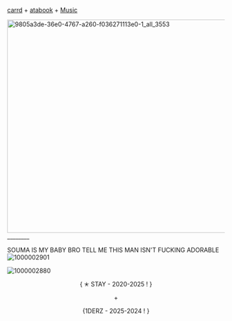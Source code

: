 [carrd](https://ateezuhyrha.carrd.co) + [atabook](https://chr1stmas3ve1.atabook.org) + [Music](https://whatwouldyoudo.straw.page)

<img width="736" height="493" alt="9805a3de-36e0-4767-a260-f036271113e0-1_all_3553" src="https://github.com/user-attachments/assets/2074068f-bcfd-4b99-a3e8-bd23a2cf8f21" />
________

SOUMA IS MY BABY BRO TELL ME THIS MAN ISN'T FUCKING ADORABLE 
![1000002901](https://github.com/user-attachments/assets/fda40f1e-669a-4f91-b086-612b042fbbdd)



![1000002880](https://github.com/user-attachments/assets/da0cf8c1-895b-4888-a4f8-45b1acf36039)

 <p align="center">{ ✭ STAY - 2020-2025 ! } </p>
    <p align="center">+</p>
    
  <p align="center">{1DERZ - 2025-2024 ! }
  </p>

